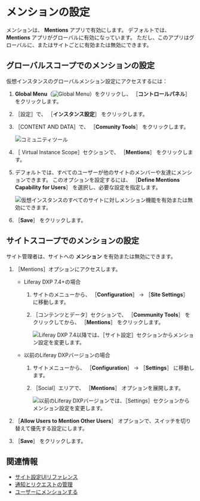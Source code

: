 # メンションの設定

メンションは、 **Mentions** アプリで有効にします。 デフォルトでは、 **Mentions** アプリがグローバルに有効になっています。 ただし、このアプリはグローバルに、またはサイトごとに有効または無効にできます。

<a name="グローバルスコープでのメンションの設定" />

## グローバルスコープでのメンションの設定

仮想インスタンスのグローバルメンション設定にアクセスするには：

1. **Global Menu**（![Global Menu](../../../images/icon-applications-menu.png)）をクリックし、 ［**コントロールパネル**］ をクリックします。
1. ［設定］で、 ［**インスタンス設定**］ をクリックします。
1. ［CONTENT AND DATA］で、 ［**Comunity Tools**］ をクリックします。

   ![コミュニティツール](./configuring-mentions/images/01.png)

1. ［ Virtual Instance Scope］セクションで、 ［**Mentions**］ をクリックします。
1. デフォルトでは、すべてのユーザーが他のサイトのメンバーや友達にメンションできます。 このオプションを設定するには、 ［**Define Mentions Capability for Users**］ を選択し、必要な設定を指定します。

    ![仮想インスタンスのすべてのサイトに対しメンション機能を有効または無効にできます。](./configuring-mentions/images/02.png)

1. ［**Save**］ をクリックします。

<a name="サイトスコープでのメンションの設定" />

## サイトスコープでのメンションの設定

サイト管理者は、サイトへの **メンション** を有効または無効にできます。

1. ［Mentions］オプションにアクセスします。

    - Liferay DXP 7.4+の場合

      1. サイトのメニューから、 ［**Configuration**］ &rarr; ［**Site Settings**］ に移動します。
      1. ［コンテンツとデータ］セクションで、 ［**Community Tools**］ をクリックしてから、 ［**Mentions**］ をクリックします。

            ![Liferay DXP 7.4以降では、［サイト設定］セクションからメンション設定を変更します。](./configuring-mentions/images/04.png)

   - 以前のLiferay DXPバージョンの場合

      1. サイトメニューから、 ［**Configuration**］ &rarr; ［**Settings**］ に移動します。
      1. ［Social］エリアで、 ［**Mentions**］ オプションを展開します。

            ![以前のLiferay DXPバージョンでは、［Settings］セクションからメンション設定を変更します。](./configuring-mentions/images/03.png)

1. ［**Allow Users to Mention Other Users**］ オプションで、スイッチを切り替えて優先する設定にします。

1. ［**Save**］ をクリックします。

<a name="関連情報" />

## 関連情報

- [サイト設定UIリファレンス](../../../site-building/site-settings/site-settings-ui-reference.md)
- [通知とリクエストの管理](./managing-notifications-and-requests.md)
- [ユーザーにメンションする](./mentioning-users.md)
